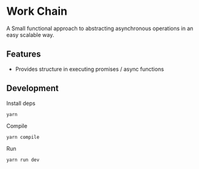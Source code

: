 # Work Chain
A Small functional approach to abstracting asynchronous operations in an easy scalable way.

## Features
  * Provides structure in executing promises / async functions
 

## Development
Install deps

    yarn
    
Compile

    yarn compile
    
Run

    yarn run dev
    
